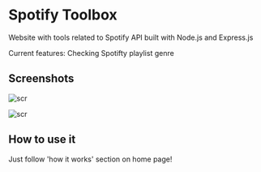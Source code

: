 # Spotify Toolbox
Website with tools related to Spotify API built with Node.js and Express.js

Current features: Checking Spotifty playlist genre

## Screenshots

![scr](https://i.imgur.com/vAy84ir.png)

![scr](https://i.imgur.com/SH8CkRY.png)

## How to use it
Just follow 'how it works' section on home page!

